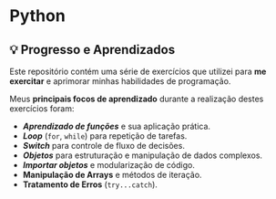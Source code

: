 # Python
## 💡 Progresso e Aprendizados

Este repositório contém uma série de exercícios que utilizei para **me exercitar** e aprimorar minhas habilidades de programação.

Meus **principais focos de aprendizado** durante a realização destes exercícios foram:

* _**Aprendizado de funções**_ e sua aplicação prática.
* _**Loop**_ (`for`, `while`) para repetição de tarefas.
* _**Switch**_ para controle de fluxo de decisões.
* _**Objetos**_ para estruturação e manipulação de dados complexos.
* _**Importar objetos**_ e modularização de código.
* **Manipulação de Arrays** e métodos de iteração.
* **Tratamento de Erros** (`try...catch`).
